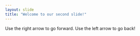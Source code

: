 ```yaml
---
layout: slide
title: "Welcome to our second slide!"
---
```

Use the right arrow to go forward.
Use the left arrow to go back!
